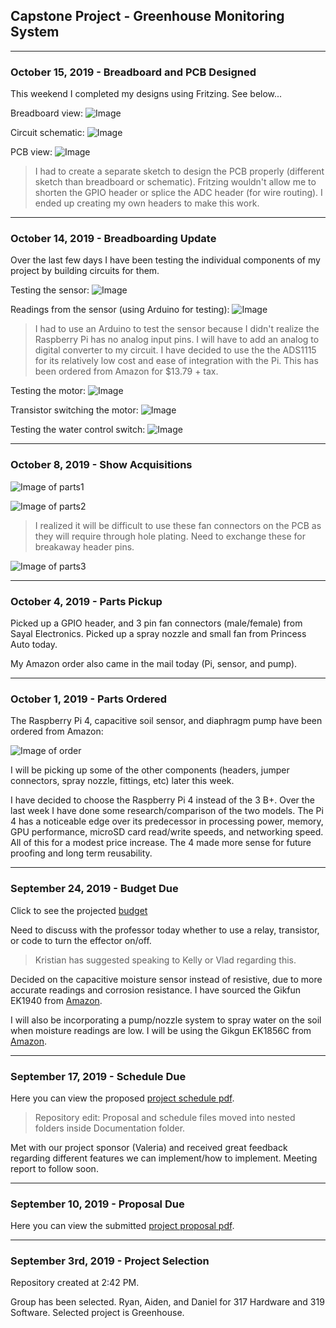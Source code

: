 Capstone Project - Greenhouse Monitoring System
-----
-----
### October 15, 2019 - Breadboard and PCB Designed

This weekend I completed my designs using Fritzing. See below...

Breadboard view:
![Image](https://raw.githubusercontent.com/DBoo92/317Hardware/master/images/soilmoisturepi_breadboard.png)

Circuit schematic:
![Image](https://raw.githubusercontent.com/DBoo92/317Hardware/master/images/soilmoisturepi_circuitry.png)

PCB view:
![Image](https://raw.githubusercontent.com/DBoo92/317Hardware/master/images/SoilMoistureHeader_pcb.png)

>I had to create a separate sketch to design the PCB properly (different sketch than breadboard or schematic). Fritzing wouldn't allow me to shorten the GPIO header or splice the ADC header (for wire routing). I ended up creating my own headers to make this work.

-----

### October 14, 2019 - Breadboarding Update

Over the last few days I have been testing the individual components of my project by building circuits for them.

Testing the sensor:
![Image](https://raw.githubusercontent.com/DBoo92/317Hardware/master/images/sensortest.jpg)

Readings from the sensor (using Arduino for testing):
![Image](https://raw.githubusercontent.com/DBoo92/317Hardware/master/images/sensorreadings.jpg)

>I had to use an Arduino to test the sensor because I didn't realize the Raspberry Pi has no analog input pins. I will have to add an analog to digital converter to my circuit. I have decided to use the the ADS1115 for its relatively low cost and ease of integration with the Pi. This has been ordered from Amazon for $13.79 + tax.

Testing the motor:
![Image](https://raw.githubusercontent.com/DBoo92/317Hardware/master/images/motortest.jpg)

Transistor switching the motor:
![Image](https://raw.githubusercontent.com/DBoo92/317Hardware/master/images/transistorcircuit.jpg)

Testing the water control switch:
![Image](https://raw.githubusercontent.com/DBoo92/317Hardware/master/images/switchcircuit.jpg)

-----

### October 8, 2019 - Show Acquisitions

![Image of parts1](https://raw.githubusercontent.com/DBoo92/317Hardware/master/images/amazon_parts.jpg)

![Image of parts2](https://raw.githubusercontent.com/DBoo92/317Hardware/master/images/sayal_parts.jpg)

>I realized it will be difficult to use these fan connectors on the PCB as they will require through hole plating. Need to exchange these for breakaway header pins.

![Image of parts3](https://raw.githubusercontent.com/DBoo92/317Hardware/master/images/princessauto_parts.jpg)

-----

### October 4, 2019 - Parts Pickup

Picked up a GPIO header, and 3 pin fan connectors (male/female) from Sayal Electronics. Picked up a spray nozzle and small fan from Princess Auto today.

My Amazon order also came in the mail today (Pi, sensor, and pump).

-----

### October 1, 2019 - Parts Ordered

The Raspberry Pi 4, capacitive soil sensor, and diaphragm pump have been ordered from Amazon:

![Image of order](https://raw.githubusercontent.com/DBoo92/317Hardware/master/images/partsorder.png)

I will be picking up some of the other components (headers, jumper connectors, spray nozzle, fittings, etc) later this week.

I have decided to choose the Raspberry Pi 4 instead of the 3 B+. Over the last week I have done some research/comparison of the two models. The Pi 4 has a noticeable edge over its predecessor in processing power, memory, GPU performance, microSD card read/write speeds, and networking speed. All of this for a modest price increase. The 4 made more sense for future proofing and long term reusability.

-----

### September 24, 2019 - Budget Due

Click to see the projected [budget](https://github.com/DBoo92/317Hardware/blob/master/documentation/budget/GreenhouseBudget.pdf)

Need to discuss with the professor today whether to use a relay, transistor, or code to turn the effector on/off.

>Kristian has suggested speaking to Kelly or Vlad regarding this.

Decided on the capacitive moisture sensor instead of resistive, due to more accurate readings and corrosion resistance. I have sourced the Gikfun EK1940 from [Amazon](https://www.amazon.ca/gp/product/B07H3P1NRM/ref=ppx_yo_dt_b_asin_title_o00_s00?ie=UTF8&psc=1).

I will also be incorporating a pump/nozzle system to spray water on the soil when moisture readings are low. I will be using the Gikgun EK1856C from [Amazon](https://www.amazon.ca/gp/product/B0744DL1S9/ref=ppx_yo_dt_b_asin_title_o00_s00?ie=UTF8&psc=1).

-----

### September 17, 2019 - Schedule Due

Here you can view the proposed [project schedule pdf](https://github.com/DBoo92/317Hardware/blob/master/documentation/schedule/Project1.pdf).

>Repository edit: Proposal and schedule files moved into nested folders inside Documentation folder.

Met with our project sponsor (Valeria) and received great feedback regarding different features we can implement/how to implement. Meeting report to follow soon.

-----

### September 10, 2019 - Proposal Due

Here you can view the submitted [project proposal pdf](https://github.com/DBoo92/317Hardware/blob/master/documentation/proposal/ProposalContentStudentNameRev03.pdf).

-----

### September 3rd, 2019 - Project Selection

Repository created at 2:42 PM.

Group has been selected. Ryan, Aiden, and Daniel for 317 Hardware and 319 Software.
Selected project is Greenhouse.
